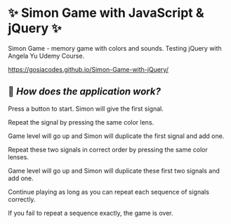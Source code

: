 # :sparkles:  Simon Game with JavaScript & jQuery :sparkles:

Simon Game - memory game with colors and sounds. Testing jQuery with Angela Yu Udemy Course.

https://gosiacodes.github.io/Simon-Game-with-jQuery/

## :pushpin: _How does the application work?_

Press a button to start. Simon will give the first signal. 

Repeat the signal by pressing the same color lens.

Game level will go up and Simon will duplicate the first signal and add one. 

Repeat these two signals in correct order by pressing the same color lenses.

Game level will go up and Simon will duplicate these first two signals and add one.

Continue playing as long as you can repeat each sequence of signals correctly. 

If you fail to repeat a sequence exactly, the game is over.
